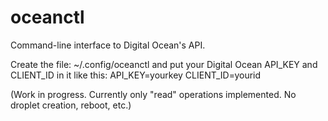 oceanctl
========

Command-line interface to Digital Ocean's API.

Create the file: ~/.config/oceanctl and put your Digital Ocean API_KEY and CLIENT_ID in it like this:
API_KEY=yourkey
CLIENT_ID=yourid

(Work in progress. Currently only "read" operations implemented. No droplet creation, reboot, etc.)
